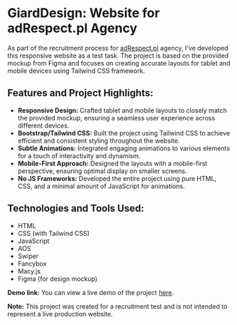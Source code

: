 # GiardDesign: Website for adRespect.pl Agency

As part of the recruitment process for [adRespect.pl](https://adrespect.pl/) agency, I've developed this responsive website as a test task. The project is based on the provided mockup from Figma and focuses on creating accurate layouts for tablet and mobile devices using Tailwind CSS framework.

## Features and Project Highlights:

- **Responsive Design:** Crafted tablet and mobile layouts to closely match the provided mockup, ensuring a seamless user experience across different devices.
- **Bootstrap/Tailwind CSS:** Built the project using Tailwind CSS to achieve efficient and consistent styling throughout the website.
- **Subtle Animations:** Integrated engaging animations to various elements for a touch of interactivity and dynamism.
- **Mobile-First Approach:** Designed the layouts with a mobile-first perspective, ensuring optimal display on smaller screens.
- **No JS Frameworks:** Developed the entire project using pure HTML, CSS, and a minimal amount of JavaScript for animations.

## Technologies and Tools Used:

- HTML
- CSS (with Tailwind CSS)
- JavaScript
- AOS
- Swiper
- Fancybox
- Macy.js
- Figma (for design mockup)

**Demo link:** You can view a live demo of the project [here](https://kielpinskij.github.io/adRespectTT/).

**Note:** This project was created for a recruitment test and is not intended to represent a live production website.
